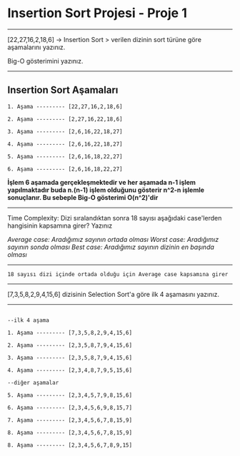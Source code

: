 # Insertion Sort Projesi - Proje 1

***
[22,27,16,2,18,6] -> Insertion Sort > verilen dizinin sort türüne göre aşamalarını yazınız.

Big-O gösterimini yazınız.

***

## Insertion Sort Aşamaları

```
1. Aşama --------- [22,27,16,2,18,6]

2. Aşama --------- [2,27,16,22,18,6]

3. Aşama --------- [2,6,16,22,18,27]

4. Aşama --------- [2,6,16,22,18,27]

5. Aşama --------- [2,6,16,18,22,27]

6. Aşama --------- [2,6,16,18,22,27]
```
**İşlem 6 aşamada gerçekleşmektedir ve her aşamada n-1 işlem yapılmaktadır buda n.(n-1) işlem olduğunu gösterir n^2-n işlemle sonuçlanır. Bu sebeple Big-O gösterimi O(n^2)'dir**

***
Time Complexity: Dizi sıralandıktan sonra 18 sayısı aşağıdaki case'lerden hangisinin kapsamına girer? Yazınız

_Average case: Aradığımız sayının ortada olması_
_Worst case: Aradığımız sayının sonda olması_
_Best case: Aradığımız sayının dizinin en başında olması_
***

`18 sayısı dizi içinde ortada olduğu için Average case kapsamına girer`

***
[7,3,5,8,2,9,4,15,6] dizisinin Selection Sort'a göre ilk 4 aşamasını yazınız.
***

```

--ilk 4 aşama

1. Aşama --------- [7,3,5,8,2,9,4,15,6]

2. Aşama --------- [2,3,5,8,7,9,4,15,6]

3. Aşama --------- [2,3,5,8,7,9,4,15,6] 

4. Aşama --------- [2,3,4,8,7,9,5,15,6]

--diğer aşamalar

5. Aşama --------- [2,3,4,5,7,9,8,15,6]

6. Aşama --------- [2,3,4,5,6,9,8,15,7]

7. Aşama --------- [2,3,4,5,6,7,8,15,9]

8. Aşama --------- [2,3,4,5,6,7,8,15,9]

8. Aşama --------- [2,3,4,5,6,7,8,9,15]

```